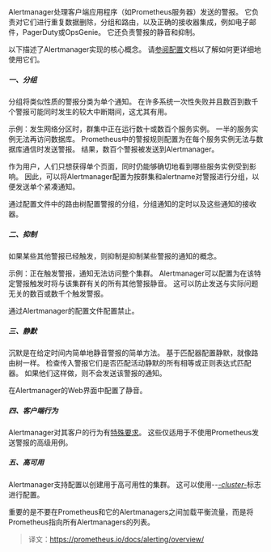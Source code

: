 Alertmanager处理客户端应用程序（如Prometheus服务器）发送的警报。 它负责对它们进行重复数据删除，分组和路由，以及正确的接收器集成，例如电子邮件，PagerDuty或OpsGenie。 它还负责警报的静音和抑制。

以下描述了Alertmanager实现的核心概念。 请[参阅配置](https://prometheus.io/docs/alerting/configuration/)文档以了解如何更详细地使用它们。

##### 一、分组
分组将类似性质的警报分类为单个通知。 在许多系统一次性失败并且数百到数千个警报可能同时发生的较大中断期间，这尤其有用。

示例：发生网络分区时，群集中正在运行数十或数百个服务实例。 一半的服务实例无法再访问数据库。 Prometheus中的警报规则配置为在每个服务实例无法与数据库通信时发送警报。 结果，数百个警报被发送到Alertmanager。

作为用户，人们只想获得单个页面，同时仍能够确切地看到哪些服务实例受到影响。 因此，可以将Alertmanager配置为按群集和alertname对警报进行分组，以便发送单个紧凑通知。

通过配置文件中的路由树配置警报的分组，分组通知的定时以及这些通知的接收器。

##### 二、抑制
如果某些其他警报已经触发，则抑制是抑制某些警报的通知的概念。

示例：正在触发警报，通知无法访问整个集群。 Alertmanager可以配置为在该特定警报触发时将与该集群有关的所有其他警报静音。 这可以防止发送与实际问题无关的数百或数千个触发警报。

通过Alertmanager的配置文件配置禁止。

##### 三、静默
沉默是在给定时间内简单地静音警报的简单方法。 基于匹配器配置静默，就像路由树一样。 检查传入警报它们是否匹配活动静默的所有相等或正则表达式匹配器。 如果他们这样做，则不会发送该警报的通知。

在Alertmanager的Web界面中配置了静音。

##### 四、客户端行为
Alertmanager对其客户的行为有[特殊要求](https://prometheus.io/docs/alerting/clients/)。 这些仅适用于不使用Prometheus发送警报的高级用例。

##### 五、高可用
Alertmanager支持配置以创建用于高可用性的集群。 这可以使用--[-*cluster-*](https://github.com/prometheus/alertmanager#high-availability)标志进行配置。

重要的是不要在Prometheus和它的Alertmanagers之间加载平衡流量，而是将Prometheus指向所有Alertmanagers的列表。

> 译文：https://prometheus.io/docs/alerting/overview/
